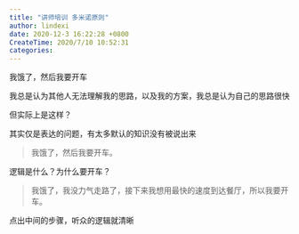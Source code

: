 ```yaml
---
title: "讲师培训 多米诺原则"
author: lindexi
date: 2020-12-3 16:22:28 +0800
CreateTime: 2020/7/10 10:52:31
categories: 
---
```


我饿了，然后我要开车

<!--more-->


<!-- CreateTime:2020/7/10 10:52:31 -->



我总是认为其他人无法理解我的思路，以及我的方案，我总是认为自己的思路很快

但实际上是这样？

其实仅是表达的问题，有太多默认的知识没有被说出来

> 我饿了，然后我要开车。

逻辑是什么？为什么要开车？

> 我饿了，我没力气走路了，接下来我想用最快的速度到达餐厅，所以我要开车。

点出中间的步骤，听众的逻辑就清晰

